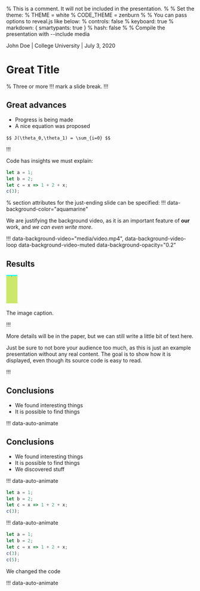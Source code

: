 % This is a comment. It will not be included in the presentation.
%
% Set the theme:
% THEME = white
% CODE_THEME = zenburn
%
% You can pass options to reveal.js like below:
% controls: false
% keyboard: true
% markdown: { smartypants: true }
% hash: false
%
% Compile the presentation with --include media

John Doe | College University | July 3, 2020

# Great Title

% Three or more !!! mark a slide break.
!!!

## Great advances

- Progress is being made
- A nice equation was proposed

`$$ J(\theta_0,\theta_1) = \sum_{i=0} $$`

!!!

Code has insights we must explain:

```js [1-2|3|4]
let a = 1;
let b = 2;
let c = x => 1 + 2 + x;
c(3);
```

% section attributes for the just-ending slide can be specified:
!!! data-background-color="aquamarine"


We are justifying the background video, as it is an important feature
of **our** work, and *we can even write more*.

!!! data-background-video="media/video.mp4", data-background-video-loop data-background-video-muted data-background-opacity="0.2"

## Results

![picture of spaghetti](media/image0.gif) <!-- .element: style="height:50vw; image-rendering: crisp-edges;" -->

The image caption.

!!!

More details will be in the paper, but we can still write a little bit of text here.

Just be sure to not bore your audience too much, as this is just an example
presentation without any real content. The goal is to show how it is displayed,
even though its source code is easy to read.

!!!

## Conclusions

- We found interesting things
- It is possible to find things

!!! data-auto-animate

## Conclusions

- We found interesting things
- It is possible to find things
- We discovered stuff

!!! data-auto-animate

```js [1-2|3|4]
let a = 1;
let b = 2;
let c = x => 1 + 2 + x;
c(3);
```
<!-- .element: data-id="code" -->

!!! data-auto-animate

```js [5]
let a = 1;
let b = 2;
let c = x => 1 + 2 + x;
c(3);
c(5);
```
<!-- .element: data-id="code" -->

We changed the code <!-- .element: class="fragment" data-fragment-index="1" -->

!!! data-auto-animate
